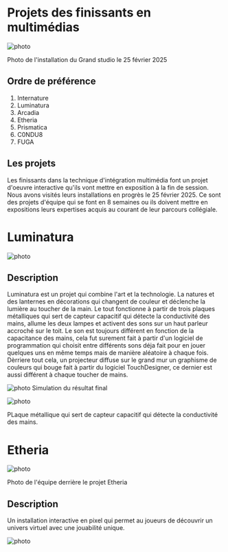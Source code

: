 # Projets des finissants en multimédias

![photo](medias/intnat_projecteurs.jpg) 

Photo de l'installation du Grand studio le 25 février 2025

## **Ordre de préférence**
1. Internature
2. Luminatura
3. Arcadia
4. Etheria
5. Prismatica
6. C0NDU8
7. FUGA

## **Les projets**

Les finissants dans la technique d'intégration multimédia font un projet d'oeuvre interactive qu'ils vont mettre en exposition à la fin de session. Nous avons visités leurs installations en progrès le 25 février 2025. Ce sont des projets d'équipe qui se font en 8 semaines ou ils doivent mettre en expositions leurs expertises acquis au courant de leur parcours collégiale.

# Luminatura

![photo](medias/luminatura.jpg)

## **Description**

Luminatura est un projet qui combine l'art et la technologie. La natures et des lanternes en décorations qui changent de couleur et déclenche la lumière au toucher de la main. Le tout fonctionne à partir de trois plaques métalliques qui sert de capteur capacitif qui détecte la conductivité des mains, allume les deux lampes et activent des sons sur un haut parleur accroché sur le toit. Le son est toujours différent en fonction de la capacitance des mains, cela fut surement fait à partir d'un logiciel de programmation qui choisit entre différents sons déja fait pour en jouer quelques uns en même temps mais de manière aléatoire à chaque fois. Dèrriere tout cela, un projecteur diffuse sur le grand mur un graphisme de couleurs qui bouge fait à partir du logiciel TouchDesigner, ce dernier est aussi différent à chaque toucher de mains.

![photo](medias/luminatura_schema.jpg)
Simulation du résultat final

![photo](medias/luminatura_instal.jpg)

PLaque métallique qui sert de capteur capacitif qui détecte la conductivité des mains.

# Etheria

![photo](medias/etheria_team.jpg)

Photo de l'équipe derrière le projet Etheria

## **Description**

Un installation interactive en pixel qui permet au joueurs de découvrir un univers virtuel avec une jouabilité unique.

![photo](medias/etheria.jpg)
